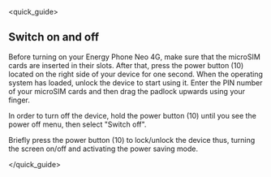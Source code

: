 <quick_guide>
## Switch on and off

Before turning on your Energy Phone Neo 4G, make sure that the microSIM cards are inserted in their slots. After that, press the power button (10) located on the right side of your device for one second. When the operating system has loaded, unlock the device to start using it. Enter the PIN number of your microSIM cards and then drag the padlock upwards using your finger.

In order to turn off the device, hold the power button (10) until you see the power off menu, then select "Switch off".

Briefly press the power button (10) to lock/unlock the device thus, turning the screen on/off and activating the power saving mode.

</quick_guide>

